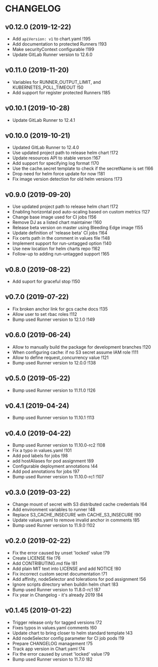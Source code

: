 # CHANGELOG

## v0.12.0 (2019-12-22)

- Add `apiVersion: v1` to chart.yaml !195
- Add documentation to protected Runners !193
- Make securityContext configurable !199
- Update GitLab Runner version to 12.6.0

## v0.11.0 (2019-11-20)

- Variables for RUNNER_OUTPUT_LIMIT, and KUBERNETES_POLL_TIMEOUT !50
- Add support for register protected Runners !185

## v0.10.1 (2019-10-28)

- Update GitLab Runner to 12.4.1

## v0.10.0 (2019-10-21)

- Updated GitLab Runner to 12.4.0
- Use updated project path to release helm chart !172
- Update resources API to stable verson !167
- Add support for specifying log format !170
- Use the cache.secret template to check if the secretName is set !166
- Drop need for helm force update for now !181
- Fix image version detection for old helm versions !173

## v0.9.0 (2019-09-20)

- Use updated project path to release helm chart !172
- Enabling horizontal pod auto-scaling based on custom metrics !127
- Change base image used for CI jobs !156
- Remove DJ as a listed chart maintainer !160
- Release beta version on master using Bleeding Edge image !155
- Update definition of 'release beta' CI jobs !164
- Fix certs path in the comment in values file !148
- Implement support for run-untagged option !140
- Use new location for helm charts repo !162
- Follow-up to adding run-untagged support !165

## v0.8.0 (2019-08-22)

- Add suport for graceful stop !150

## v0.7.0 (2019-07-22)

- Fix broken anchor link for gcs cache docs !135
- Allow user to set rbac roles !112
- Bump used Runner version to 12.1.0 !149

## v0.6.0 (2019-06-24)

- Allow to manually build the package for development branches !120
- When configuring cache: if no S3 secret assume IAM role !111
- Allow to define request_concurrency value !121
- Bump used Runner version to 12.0.0 !138

## v0.5.0 (2019-05-22)

- Bump used Runner version to 11.11.0 !126

## v0.4.1 (2019-04-24)

- Bump used Runner version to 11.10.1 !113

## v0.4.0 (2019-04-22)

- Bump used Runner version to 11.10.0-rc2 !108
- Fix a typo in values.yaml !101
- Add pod labels for jobs !98
- add hostAliases for pod assignment !89
- Configurable deployment annotations !44
- Add pod annotations for jobs !97
- Bump used Runner version to 11.10.0-rc1 !107

## v0.3.0 (2019-03-22)

- Change mount of secret with S3 distributed cache credentials !64
- Add environment variables to runner !48
- Replace S3_CACHE_INSECURE with CACHE_S3_INSECURE !90
- Update values.yaml to remove invalid anchor in comments !85
- Bump used Runner version to 11.9.0 !102

## v0.2.0 (2019-02-22)

- Fix the error caused by unset 'locked' value !79
- Create LICENSE file !76
- Add CONTRIBUTING.md file !81
- Add plain MIT text into LICENSE and add NOTICE !80
- Fix incorrect custom secret documentation !71
- Add affinity, nodeSelector and tolerations for pod assignment !56
- Ignore scripts directory when buildin helm chart !83
- Bump used Runner version to 11.8.0-rc1 !87
- Fix year in Changelog  - it's already 2019 !84

## v0.1.45 (2019-01-22)

- Trigger release only for tagged versions !72
- Fixes typos in values.yaml comments !60
- Update chart to bring closer to helm standard template !43
- Add nodeSelector config parameter for CI job pods !19
- Prepare CHANGELOG management !75
- Track app version in Chart.yaml !74
- Fix the error caused by unset 'locked' value !79
- Bump used Runner version to 11.7.0 !82


